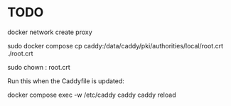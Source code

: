 # TODO

docker network create proxy

sudo docker compose cp caddy:/data/caddy/pki/authorities/local/root.crt ./root.crt

sudo chown <username>:<username> root.crt

Run this when the Caddyfile is updated:

docker compose exec -w /etc/caddy caddy caddy reload


